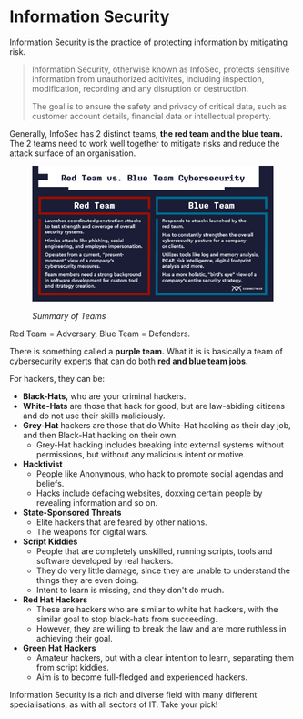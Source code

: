 # Information Security

Information Security is the practice of protecting information by mitigating risk.&#x20;

> Information Security, otherwise known as InfoSec, protects sensitive information from unauthorized acitivites, including inspection, modification, recording and any disruption or destruction.
>
> The goal is to ensure the safety and privacy of critical data, such as customer account details, financial data or intellectual property.

Generally, InfoSec has 2 distinct teams, **the red team and the blue team.** The 2 teams need to work well together to mitigate risks and reduce the attack surface of an organisation.

<figure><img src="../.gitbook/assets/red-team-blue-team.jpg" alt=""><figcaption><p><em>Summary of Teams</em></p></figcaption></figure>

Red Team = Adversary, Blue Team = Defenders.

There is something called a **purple team.** What it is is basically a team of cybersecurity experts that can do both **red and blue team jobs.**&#x20;

For hackers, they can be:

* **Black-Hats,** who are your criminal hackers.&#x20;
* **White-Hats** are those that hack for good, but are law-abiding citizens and do not use their skills maliciously.&#x20;
* **Grey-Hat** hackers are those that do White-Hat hacking as their day job, and then Black-Hat hacking on their own.&#x20;
  * Grey-Hat hacking includes breaking into external systems without permissions, but without any malicious intent or motive.&#x20;
* **Hacktivist**
  * People like Anonymous, who hack to promote social agendas and beliefs.
  * Hacks include defacing websites, doxxing certain people by revealing information and so on.
* **State-Sponsored Threats**
  * Elite hackers that are feared by other nations.
  * The weapons for digital wars.
* **Script Kiddies**
  * People that are completely unskilled, running scripts, tools and software developed by real hackers.
  * They do very little damage, since they are unable to understand the things they are even doing.
  * Intent to learn is missing, and they don't do much.
* **Red Hat Hackers**
  * These are hackers who are similar to white hat hackers, with the similar goal to stop black-hats from succeeding.
  * However, they are willing to break the law and are more ruthless in achieving their goal.
* **Green Hat Hackers**
  * Amateur hackers, but with a clear intention to learn, separating them from script kiddies.
  * Aim is to become full-fledged and experienced hackers.

Information Security is a rich and diverse field with many different specialisations, as with all sectors of IT. Take your pick!
